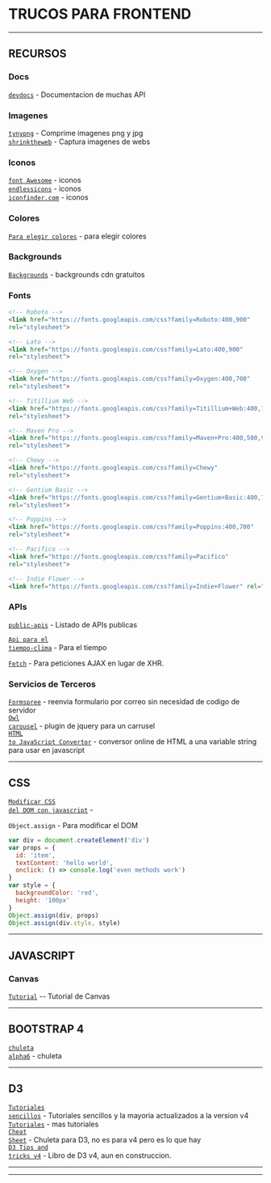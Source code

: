 # TRUCOS PARA FRONTEND

---

## RECURSOS

### Docs

<code>[devdocs](http://devdocs.io)</code> - Documentacion de muchas API  

### Imagenes

<code>[tynypng](http://tinypng.com)</code> - Comprime imagenes png y jpg  
<code>[shrinktheweb](http://shrinktheweb.com)</code> - Captura imagenes de webs  

### Iconos

<code>[font Awesome](http://fontawesome.io)</code> - iconos  
<code>[endlessicons](http://endlessicons.com)</code> - iconos  
<code>[iconfinder.com](http://iconfinder.com)</code> - iconos  

### Colores

<code>[Para elegir colores](http://color-hex.com)</code> - para elegir colores  

### Backgrounds

<code>[Backgrounds](https://www.google.es/search?q=free+cdn+repeating+backgrounds&oq=free+cdn+repeating+backgrounds&gs_l=serp.3...25751.26160.0.26652.4.4.0.0.0.0.107.392.2j2.4.0....0...1.1.64.serp..0.3.307...0i19k1j0i13i30i19k1j0i13i5i30i19k1j30i10k1.qaO8MU13Hm0)</code> - backgrounds cdn gratuitos  

### Fonts

```html
<!-- Roboto -->
<link href="https://fonts.googleapis.com/css?family=Roboto:400,900"  
rel="stylesheet">

<!-- Lato -->
<link href="https://fonts.googleapis.com/css?family=Lato:400,900"
rel="stylesheet">

<!-- Oxygen -->
<link href="https://fonts.googleapis.com/css?family=Oxygen:400,700"
rel="stylesheet">

<!-- Titillium Web -->
<link href="https://fonts.googleapis.com/css?family=Titillium+Web:400,700"
rel="stylesheet">

<!-- Maven Pro -->
<link href="https://fonts.googleapis.com/css?family=Maven+Pro:400,500,900"
rel="stylesheet">

<!-- Chewy -->
<link href="https://fonts.googleapis.com/css?family=Chewy"
rel="stylesheet">

<!-- Gentium Basic -->
<link href="https://fonts.googleapis.com/css?family=Gentium+Basic:400,700"
rel="stylesheet">  

<!-- Poppins -->
<link href="https://fonts.googleapis.com/css?family=Poppins:400,700"
rel="stylesheet"> 

<!-- Pacifico -->
<link href="https://fonts.googleapis.com/css?family=Pacifico"
rel="stylesheet">

<!-- Indie Flower -->
<link href="https://fonts.googleapis.com/css?family=Indie+Flower" rel="stylesheet"> 
```

### APIs

<code>[public-apis](https://github.com/toddmotto/public-apis)</code> - Listado de APIs publicas  


<code>[Api para el tiempo-clima](https://darksky.net/dev/account)</code> - Para el tiempo  

<code>[Fetch](https://developer.microsoft.com/en-us/microsoft-edge/platform/documentation/dev-guide/performance/fetch-API/)</code> - Para peticiones AJAX en lugar de XHR.  


### Servicios de Terceros

<code>[Formspree](http://formspree.io)</code> - reenvia formulario por correo sin necesidad de codigo de servidor  
<code>[Owl carousel](http://owlgraphic.com/owlcarousel)</code> - plugin de jquery para un carrusel  
<code>[HTML to JavaScript Convertor](http://www.accessify.com/tools-and-wizards/developer-tools/html-javascript-convertor/)</code> - conversor online de HTML a una variable string para usar en javascript  

---

## CSS

<code>[Modificar CSS del DOM con javascript](http://www.w3schools.com/jsref/dom_obj_style.asp)</code> -

`Object.assign` - Para modificar el DOM  

```js
var div = document.createElement('div')
var props = {
  id: 'item',
  textContent: 'hello world',
  onclick: () => console.log('even methods work')
}
var style = {
  backgroundColor: 'red',
  height: '100px'
}
Object.assign(div, props)
Object.assign(div.style, style)
```

---

## JAVASCRIPT

### Canvas

<code>[Tutorial](http://joshondesign.com/p/books/canvasdeepdive/toc.html)</code> -- Tutorial de Canvas

---

## BOOTSTRAP 4

<code>[chuleta alpha6](https://hackerthemes.com/bootstrap-cheatsheet/)</code> - chuleta  

---

## D3  

<code>[Tutoriales sencillos](https://bl.ocks.org/d3noob)</code> - Tutoriales sencillos y la mayoria actualizados a la version v4  
<code>[Tutoriales](https://github.com/d3/d3/wiki/Tutorials)</code> -  mas tutoriales   
<code>[Cheat Sheet](http://www.jeromecukier.net/wp-content/uploads/2012/10/d3-cheat-sheet.pdf)</code> -  Chuleta para D3, no es para v4 pero es lo que hay  
<code>[D3 Tips and tricks v4](https://leanpub.com/d3-t-and-t-v4/read)</code> - Libro de D3 v4, aun en construccion.  

---






---
